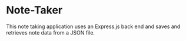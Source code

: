 # Note-Taker
This note taking application uses an Express.js back end and saves and retrieves note data from a JSON file.
